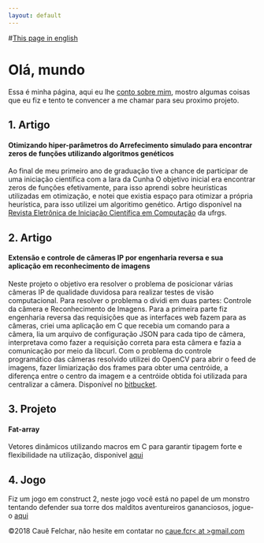 ```yaml
---
layout: default
---
```


#[This page in english](./index-en.html)

# Olá, mundo

Essa é minha página, aqui eu lhe [conto sobre mim](./about-pt.html), mostro algumas coisas que eu fiz e tento te convencer a me chamar para seu proximo projeto.

## 1. Artigo
#### Otimizando hiper-parâmetros do Arrefecimento simulado para encontrar zeros de funções utilizando algoritmos genéticos
Ao final de meu primeiro ano de graduação tive a chance de participar de uma iniciação científica com a Iara da Cunha O objetivo inicial era encontrar zeros de funções efetivamente, para isso aprendi sobre heurísticas utilizadas em otimização, e notei que existia espaço para otimizar a própria heurística, para isso utilizei um algoritimo genético. Artigo disponível na [Revista Eletrônica de Iniciação Científica em Computação](goo.gl/dJZVQt) da ufrgs.

## 2. Artigo
#### Extensão e controle de câmeras IP por engenharia reversa e sua aplicação em reconhecimento  de imagens
Neste projeto o objetivo era resolver o problema de posicionar várias câmeras IP de qualidade duvidosa para realizar testes de visão computacional. Para resolver o problema o dividi em duas partes: Controle da câmera e Reconhecimento de Imagens.
Para a primeira parte fiz engenharia reversa das requisições que as interfaces web fazem para as câmeras, criei uma aplicação em C que recebia um comando para a câmera, lia um arquivo de configuração JSON para cada tipo de câmera, interpretava como fazer a requisição correta para esta câmera e fazia a comunicação por meio da libcurl. 
Com o problema do controle programático das câmeras resolvido utilizei do OpenCV para abrir o feed de imagens, fazer limiarização dos frames para obter uma centróide, a diferença entre o centro da imagem e a centróide obtida foi utilizada para centralizar a câmera. Disponível no [bitbucket](https://bitbucket.org/Cauef/ctrlcam/).

## 3. Projeto 
#### Fat-array
Vetores dinâmicos utilizando macros em C para garantir tipagem forte e flexibilidade na utilização, disponivel [aqui](https://github.com/cauefcr/Fat-Array)

## 4. Jogo
Fiz um jogo em construct 2, neste jogo você está no papel de um monstro tentando defender sua torre dos malditos aventureiros gananciosos, jogue-o [aqui](htpps://caue.site/whosinmytower)

&copy;2018 Cauê Felchar, 
não hesite em contatar no <a href="mailto:caue.fcr<at>gmail.com">caue.fcr< at >gmail.com</a>
